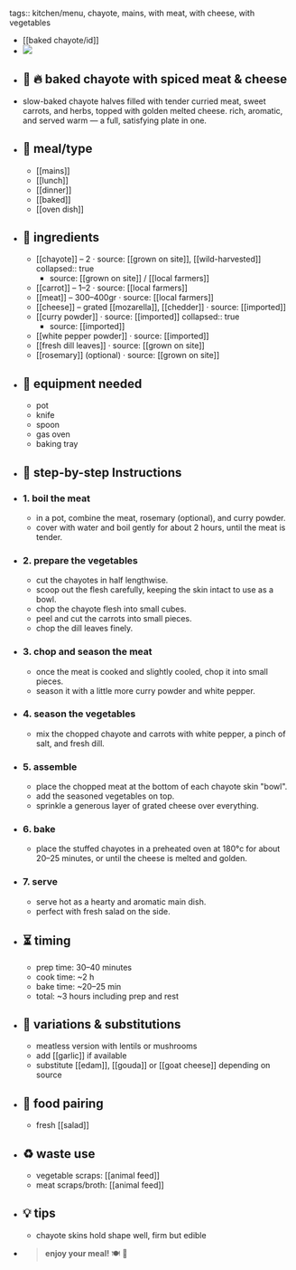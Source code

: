 tags:: kitchen/menu, chayote, mains, with meat, with cheese, with vegetables

- [[baked chayote/id]]
- ![](https://peach-geographical-bat-397.mypinata.cloud/ipfs/bafybeiciaj7urvylkbdir2f7pnadkyegkhkc4riu65uvhg3vza7gl3gfn4)
- ## 🧾 🔥 baked chayote with spiced meat & cheese
- slow-baked chayote halves filled with tender curried meat, sweet carrots, and herbs, topped with golden melted cheese. rich, aromatic, and served warm — a full, satisfying plate in one.
- ## 🍴 meal/type
	- [[mains]]
	- [[lunch]]
	- [[dinner]]
	- [[baked]]
	- [[oven dish]]
- ## 🍃 ingredients
	- [[chayote]] – 2 · source: [[grown on site]], [[wild-harvested]]
	  collapsed:: true
		- source: [[grown on site]] / [[local farmers]]
	- [[carrot]] – 1–2 · source: [[local farmers]]
	- [[meat]] – 300–400gr · source: [[local farmers]]
	- [[cheese]] – grated [[mozarella]], [[chedder]] · source: [[imported]]
	- [[curry powder]] · source: [[imported]]
	  collapsed:: true
		- source: [[imported]]
	- [[white pepper powder]] · source: [[imported]]
	- [[fresh dill leaves]] · source: [[grown on site]]
	- [[rosemary]] (optional) · source: [[grown on site]]
- ## 🔧 equipment needed
	- pot
	- knife
	- spoon
	- gas oven
	- baking tray
- ## 📝 step-by-step Instructions
- ### 1. boil the meat
	- in a pot, combine the meat, rosemary (optional), and curry powder.
	- cover with water and boil gently for about 2 hours, until the meat is tender.
- ### 2. prepare the vegetables
	- cut the chayotes in half lengthwise.
	- scoop out the flesh carefully, keeping the skin intact to use as a bowl.
	- chop the chayote flesh into small cubes.
	- peel and cut the carrots into small pieces.
	- chop the dill leaves finely.
- ### 3. chop and season the meat
	- once the meat is cooked and slightly cooled, chop it into small pieces.
	- season it with a little more curry powder and white pepper.
- ### 4. season the vegetables
	- mix the chopped chayote and carrots with white pepper, a pinch of salt, and fresh dill.
- ### 5. assemble
	- place the chopped meat at the bottom of each chayote skin "bowl".
	- add the seasoned vegetables on top.
	- sprinkle a generous layer of grated cheese over everything.
- ### 6. bake
	- place the stuffed chayotes in a preheated oven at 180°c for about 20–25 minutes, or until the cheese is melted and golden.
- ### 7. serve
	- serve hot as a hearty and aromatic main dish.
	- perfect with fresh salad on the side.
- ## ⏳ timing
	- prep time: 30–40 minutes
	- cook time: ~2 h
	- bake time: ~20–25 min
	- total: ~3 hours including prep and rest
- ## 🧪 variations & substitutions
	- meatless version with lentils or mushrooms
	- add [[garlic]] if available
	- substitute [[edam]], [[gouda]] or [[goat cheese]] depending on source
- ## 🧭 food pairing
	- fresh [[salad]]
- ## ♻️ waste use
	- vegetable scraps: [[animal feed]]
	- meat scraps/broth: [[animal feed]]
- ## 💡 tips
	- chayote skins hold shape well, firm but edible
- > **enjoy your meal!** 🍽️ 🌿